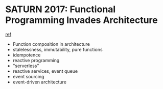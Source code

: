 # SATURN 2017: Functional Programming Invades Architecture
[ref](https://www.youtube.com/watch?v=lhI6W65Rrfg)


* Function composition in architecture
* stalelessness, immutability, pure functions
* idempotence
* reactive programming
* "serverless"
* reactive services, event queue
* event sourcing
* event-driven architecture